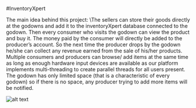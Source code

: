 #InventoryXpert


The main idea behind this project: \The sellers can store their goods directly at the godowns and add it to the inventoryXpert database connected to the godown. Then every consumer who visits the godown can view the product and buy it. The money paid by the consumer will directly be added to the producer’s account. So the next time the producer drops by the godown he/she can collect any revenue earned from the sale of his/her products. Multiple consumers and producers can browse/ add items at the same time as long as enough hardware input devices are available as our platform implements multi-threading to create parallel threads for all users present. The godown has only limited space (that is a characteristic of every godown) so if there is no space, any producer trying to add more items will be notified. 

![alt text](https://github.com/Shravasti221/JavaFXPartB/blob/master/UMLDiagramImage.jpg)
